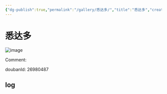 ```yaml
---
{"dg-publish":true,"permalink":"/gallery/悉达多/","title":"悉达多","created":"2025-05-31T15:49:02.299+08:00"}
---
```



# 悉达多

![image](https://hiraeth-picbed.oss-cn-beijing.aliyuncs.com/20250531154901.webp)

Comment: 



doubanId: 26980487

## log

